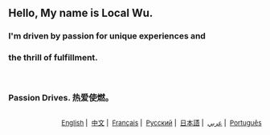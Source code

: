 ## Hello, My name is Local Wu.

### I'm driven by passion for unique experiences and <br/>

### the thrill of fulfillment.<br/>

<br/>

### Passion Drives. 热爱使燃。

##  

<p align="right" style="color:black; font-size: small;">
  <a href="https://github.com/localwu/localwu/blob/main/README.md"><span>English</span></a>&nbsp|&nbsp
  <a href="https://github.com/localwu/localwu/blob/main/README_CN.md"><span>中文</span></a>&nbsp|&nbsp
  <a href="https://github.com/localwu/localwu/blob/main/README_FR.md"><span>Français</span></a>&nbsp|&nbsp
  <a href="https://github.com/localwu/localwu/blob/main/README_RU.md"><span>Русский</span></a>&nbsp|&nbsp
  <a href="https://github.com/localwu/localwu/blob/main/README_JP.md"><span>日本語</span></a>&nbsp|&nbsp
  <a href="https://github.com/localwu/localwu/blob/main/README_AR.md"><span>عربي</span></a>&nbsp|&nbsp
  <a href="https://github.com/localwu/localwu/blob/main/README_PT.md"><span>Português</span></a>
</p>

<!--

### Current

### Contact

**localwu/LocalWu** is a ✨ _special_ ✨ repository because its `README.md` (this file) appears on your GitHub profile.

Here are some ideas to get you started:

- 🔭 I’m currently working on ...
- 🌱 I’m currently learning ...
- 👯 I’m looking to collaborate on ...
- 🤔 I’m looking for help with ...
- 💬 Ask me about ...
- 📫 How to reach me: ...
- 😄 Pronouns: ...
- ⚡ Fun fact: ...
-->
